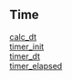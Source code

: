## Time

[calc_dt](https://github.com/RandyGaul/cute_framework/blob/master/doc/time/calc_dt.md)  
[timer_init](https://github.com/RandyGaul/cute_framework/blob/master/doc/time/timer_init.md)  
[timer_dt](https://github.com/RandyGaul/cute_framework/blob/master/doc/time/timer_dt.md)  
[timer_elapsed](https://github.com/RandyGaul/cute_framework/blob/master/doc/time/timer_elapsed.md)  
